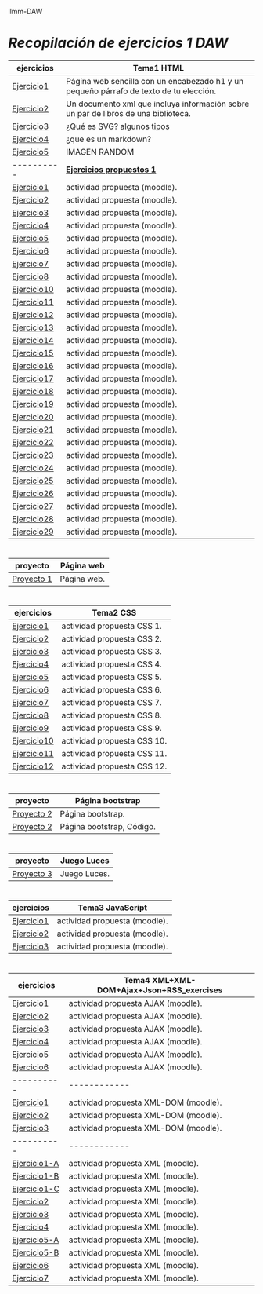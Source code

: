 llmm-DAW
# ***Recopilación de ejercicios 1 DAW***
ejercicios | Tema1 HTML
----------|------------
[Ejercicio1](Tema1/act1lm.html)|  Página web sencilla con un encabezado h1 y un pequeño párrafo de texto de tu elección.
[Ejercicio2](Tema1/act2lm.xml)|  Un documento xml que incluya información sobre un par de libros de una biblioteca.
[Ejercicio3](Tema1/svd.html)| ¿Qué es SVG? algunos tipos
[Ejercicio4](Tema1/act4lm.html)| ¿que es un markdown?
[Ejercicio5](IMG/capi.jpg)|IMAGEN RANDOM 
----------| <u>**Ejercicios propuestos 1**</u>
[Ejercicio1](Tema1/act1lm2.html)|  actividad propuesta (moodle).
[Ejercicio2](Tema1/act2lm2.html)|  actividad propuesta (moodle).
[Ejercicio3](Tema1/act3lm2.html)| actividad propuesta (moodle).
[Ejercicio4](Tema1/act4lm2.html)| actividad propuesta (moodle).
[Ejercicio5](Tema1/act5lm2.html)|  actividad propuesta (moodle).
[Ejercicio6](Tema1/act6lm2.html)|  actividad propuesta (moodle).
[Ejercicio7](Tema1/act7lm2.html)|  actividad propuesta (moodle).
[Ejercicio8](Tema1/ejercicio8)|  actividad propuesta (moodle).
[Ejercicio10](Tema1/act10lm2.html)|  actividad propuesta (moodle).
[Ejercicio11](Tema1/act11lm2.html)|  actividad propuesta (moodle).
[Ejercicio12](Tema1/act12lm2.html)|  actividad propuesta (moodle).
[Ejercicio13](Tema1/act13lm2.html)|  actividad propuesta (moodle).
[Ejercicio14](Tema1/act14lm2.html)|  actividad propuesta (moodle).
[Ejercicio15](Tema1/act15lm2.html)|  actividad propuesta (moodle).
[Ejercicio16](Tema1/act16lm2.html)|  actividad propuesta (moodle).
[Ejercicio17](Tema1/ejercicio17)|  actividad propuesta (moodle).
[Ejercicio18](Tema1/ejercicio18)|  actividad propuesta (moodle).
[Ejercicio19](Tema1/ejercicio19)|  actividad propuesta (moodle).
[Ejercicio20](Tema1/ejercicio20)|  actividad propuesta (moodle).
[Ejercicio21](Tema1/ejercicio21)|  actividad propuesta (moodle).
[Ejercicio22](Tema1/ejercicio22)|  actividad propuesta (moodle).
[Ejercicio23](Tema1/ejercicio23)|  actividad propuesta (moodle).
[Ejercicio24](Tema1/act24lm2.html)|  actividad propuesta (moodle).
[Ejercicio25](Tema1/act25lm2.html)|  actividad propuesta (moodle).
[Ejercicio26](Tema1/ejercicio26)|  actividad propuesta (moodle).
[Ejercicio27](Tema1/ejercicio27)|  actividad propuesta (moodle).
[Ejercicio28](Tema1/ejercicio28)|  actividad propuesta (moodle).
[Ejercicio29](Tema1/ejercicio29)|  actividad propuesta (moodle).
#
proyecto | Página web
----------|------------
[Proyecto 1](https://javier-villegas1.github.io/JaviWeb.github.io/index.html)|  Página web.
#
ejercicios | Tema2 CSS
----------|------------
[Ejercicio1](Tema1/act1lm.html)|  actividad propuesta CSS 1.
[Ejercicio2](Tema1/act1lm.html)|  actividad propuesta CSS 2.
[Ejercicio3](Tema1/act1lm.html)|  actividad propuesta CSS 3.
[Ejercicio4](Tema1/act1lm.html)|  actividad propuesta CSS 4.
[Ejercicio5](Tema1/act1lm.html)|  actividad propuesta CSS 5.
[Ejercicio6](Tema1/act1lm.html)|  actividad propuesta CSS 6.
[Ejercicio7](Tema1/act1lm.html)|  actividad propuesta CSS 7.
[Ejercicio8](Tema1/act1lm.html)|  actividad propuesta CSS 8.
[Ejercicio9](Tema1/act1lm.html)|  actividad propuesta CSS 9.
[Ejercicio10](Tema1/act1lm.html)|  actividad propuesta CSS 10.
[Ejercicio11](Tema1/act1lm.html)|  actividad propuesta CSS 11.
[Ejercicio12](Tema1/act1lm.html)|  actividad propuesta CSS 12.
#
proyecto | Página bootstrap
----------|------------
[Proyecto 2](https://javier-villegas1.github.io/mi_sitio_web/)|  Página bootstrap.
[Proyecto 2](https://github.com/Javier-Villegas1/mi_sitio_web/tree/pagina1)|  Página bootstrap, Código.
#
proyecto | Juego Luces
----------|------------
[Proyecto 3](https://github.com/Javier-Villegas1/JuegoLuces)|  Juego Luces.
#
ejercicios | Tema3 JavaScript
----------|------------
[Ejercicio1](https://github.com/Javier-Villegas1/llmm-DAW/blob/main/Tema4/AJAX-EXERCISES/ejercicio1.html)|  actividad propuesta (moodle).
[Ejercicio2](https://github.com/Javier-Villegas1/llmm-DAW/tree/main/JavaScript/ejercicio2)|  actividad propuesta (moodle).
[Ejercicio3](https://github.com/Javier-Villegas1/llmm-DAW/tree/main/JavaScript/ejercico3)| actividad propuesta (moodle).
#
ejercicios | Tema4 XML+XML-DOM+Ajax+Json+RSS_exercises
----------|------------
[Ejercicio1](https://github.com/Javier-Villegas1/llmm-DAW/blob/main/Tema4/AJAX-EXERCISES/ejercicio1.html)|  actividad propuesta AJAX (moodle).
[Ejercicio2](https://github.com/Javier-Villegas1/llmm-DAW/blob/main/Tema4/AJAX-EXERCISES/ejercicio2.html)|  actividad propuesta AJAX (moodle).
[Ejercicio3](https://github.com/Javier-Villegas1/llmm-DAW/blob/main/Tema4/AJAX-EXERCISES/ejercicio3.html)| actividad propuesta AJAX (moodle).
[Ejercicio4](https://github.com/Javier-Villegas1/llmm-DAW/blob/main/Tema4/AJAX-EXERCISES/ejercicio4.html)| actividad propuesta AJAX (moodle).
[Ejercicio5](https://github.com/Javier-Villegas1/llmm-DAW/blob/main/Tema4/AJAX-EXERCISES/ejercicio5.html)| actividad propuesta AJAX (moodle).
[Ejercicio6](https://github.com/Javier-Villegas1/llmm-DAW/blob/main/Tema4/AJAX-EXERCISES/ejercicio3.html)| actividad propuesta AJAX (moodle).
----------|------------
[Ejercicio1](https://github.com/Javier-Villegas1/llmm-DAW/blob/main/Tema4/XML-DOM/ejercicio1.html)|  actividad propuesta XML-DOM (moodle).
[Ejercicio2](https://github.com/Javier-Villegas1/llmm-DAW/blob/main/Tema4/XML-DOM/ejercicio2.html)|  actividad propuesta XML-DOM (moodle).
[Ejercicio3](https://github.com/Javier-Villegas1/llmm-DAW/blob/main/Tema4/XML-DOM/ejercicio3.html)| actividad propuesta XML-DOM (moodle).
----------|------------
[Ejercicio1-A](https://github.com/Javier-Villegas1/llmm-DAW/blob/main/Tema4/XML-Exercises/Ex1a.xml)|  actividad propuesta XML (moodle).
[Ejercicio1-B](https://github.com/Javier-Villegas1/llmm-DAW/blob/main/Tema4/XML-Exercises/Ex1b.xml)|  actividad propuesta XML (moodle).
[Ejercicio1-C](https://github.com/Javier-Villegas1/llmm-DAW/blob/main/Tema4/XML-Exercises/Ex1c.xml)|  actividad propuesta XML (moodle).
[Ejercicio2](https://github.com/Javier-Villegas1/llmm-DAW/blob/main/Tema4/XML-Exercises/Ex2.xml)|  actividad propuesta XML (moodle).
[Ejercicio3](https://github.com/Javier-Villegas1/llmm-DAW/blob/main/Tema4/XML-Exercises/Ex3-corrected.xml)| actividad propuesta XML (moodle).
[Ejercicio4](https://github.com/Javier-Villegas1/llmm-DAW/blob/main/Tema4/XML-Exercises/ex4.xml)| actividad propuesta XML (moodle).
[Ejercicio5-A](https://github.com/Javier-Villegas1/llmm-DAW/blob/main/Tema4/XML-Exercises/Ex5a.xml)| actividad propuesta XML (moodle).
[Ejercicio5-B](https://github.com/Javier-Villegas1/llmm-DAW/blob/main/Tema4/XML-Exercises/Ex5b.xml)| actividad propuesta XML (moodle).
[Ejercicio6](https://github.com/Javier-Villegas1/llmm-DAW/blob/main/Tema4/XML-Exercises/Ex6.xml)| actividad propuesta XML (moodle).
[Ejercicio7](https://github.com/Javier-Villegas1/llmm-DAW/blob/main/Tema4/XML-Exercises/ex7.txt)| actividad propuesta XML (moodle).


